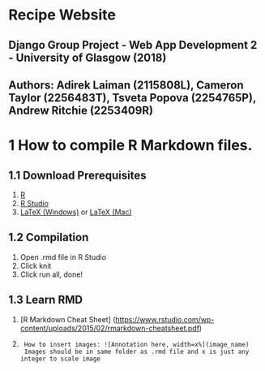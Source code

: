 # Recipe Website
## Django Group Project - Web App Development 2 - University of Glasgow (2018)
## Authors: Adirek Laiman (2115808L), Cameron Taylor (2256483T), Tsveta Popova (2254765P), Andrew Ritchie (2253409R)

# 1 How to compile R Markdown files.
## 1.1 Download Prerequisites
1. [R](https://cran.r-project.org/mirrors.html)
2. [R Studio](https://www.rstudio.com/products/rstudio/download/#download)
3. [LaTeX (Windows)](https://miktex.org/download) or [LaTeX (Mac)](https://www.tug.org/mactex/)

## 1.2 Compilation
1. Open .rmd file in R Studio
2. Click knit
3. Click run all, done!

## 1.3 Learn RMD
1. [R Markdown Cheat Sheet] (https://www.rstudio.com/wp-content/uploads/2015/02/rmarkdown-cheatsheet.pdf)
2. ```
	How to insert images: ![Annotation here, width=x%](image_name)
	Images should be in same folder as .rmd file and x is just any integer to scale image
	```
